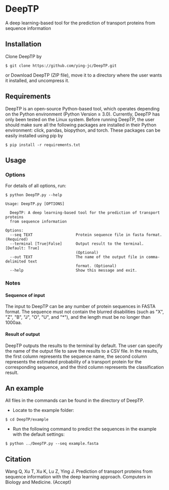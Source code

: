 # DeepTP  
A deep learning-based tool for the prediction of transport proteins from sequence information

## Installation  
Clone DeepTP by  
```
$ git clone https://github.com/ying-jc/DeepTP.git
```  
or
Download DeepTP (ZIP file), move it to a directory where the user wants it installed, and uncompress it.

## Requirements  
DeepTP is an open-source Python-based tool, which operates depending on the Python environment (Python Version ≥ 3.0). Currently, DeepTP has only been tested on the Linux system. Before running DeepTP, the user should make sure all the following packages are installed in their Python environment: click, pandas, biopython, and torch. 
These packages can be easily installed using pip by
```
$ pip install -r requirements.txt
```  

## Usage  
### Options  
For details of all options, run:  
```
$ python DeepTP.py --help

Usage: DeepTP.py [OPTIONS]

  DeepTP: A deep learning-based tool for the prediction of transport proteins
  from sequence information

Options:  
  --seq TEXT                   Protein sequence file in fasta format. (Required)
  --terminal [True|False]      Output result to the terminal. [Default: True]
                               (Optional)
  --out TEXT                   The name of the output file in comma-delimited text
                               format. (Optional)
  --help                       Show this message and exit.
```  

### Notes  
#### Sequence of input
The input to DeepTP can be any number of protein sequences in FASTA format. The sequence must not contain the blurred disabilities (such as "X", "Z", "B", "J", "O", "U", and "*"), and the length must be no longer than 1000aa.

#### Result of output
DeepTP outputs the results to the terminal by default. The user can specify the name of the output file to save the results to a CSV file. In the results, the first column represents the sequence name, the second column represents the estimated probability of a transport protein for the corresponding sequence, and the third column represents the classification result.

## An example  
All files in the commands can be found in the directory of DeepTP.  
* Locate to the example folder:
```
$ cd DeepTP/example
```
* Run the following command to predict the sequences in the example with the default settings:
```
$ python ../DeepTP.py --seq example.fasta
```

## Citation  
Wang Q, Xu T, Xu K, Lu Z, Ying J. Prediction of transport proteins from sequence information with the deep learning approach. Computers in Biology and Medicine. (Accept)
